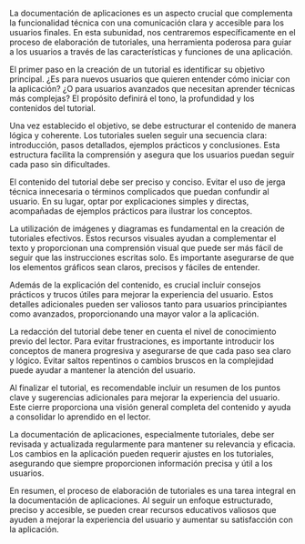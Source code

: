 La documentación de aplicaciones es un aspecto crucial que complementa la funcionalidad técnica con una comunicación clara y accesible para los usuarios finales. En esta subunidad, nos centraremos específicamente en el proceso de elaboración de tutoriales, una herramienta poderosa para guiar a los usuarios a través de las características y funciones de una aplicación.

El primer paso en la creación de un tutorial es identificar su objetivo principal. ¿Es para nuevos usuarios que quieren entender cómo iniciar con la aplicación? ¿O para usuarios avanzados que necesitan aprender técnicas más complejas? El propósito definirá el tono, la profundidad y los contenidos del tutorial.

Una vez establecido el objetivo, se debe estructurar el contenido de manera lógica y coherente. Los tutoriales suelen seguir una secuencia clara: introducción, pasos detallados, ejemplos prácticos y conclusiones. Esta estructura facilita la comprensión y asegura que los usuarios puedan seguir cada paso sin dificultades.

El contenido del tutorial debe ser preciso y conciso. Evitar el uso de jerga técnica innecesaria o términos complicados que puedan confundir al usuario. En su lugar, optar por explicaciones simples y directas, acompañadas de ejemplos prácticos para ilustrar los conceptos.

La utilización de imágenes y diagramas es fundamental en la creación de tutoriales efectivos. Estos recursos visuales ayudan a complementar el texto y proporcionan una comprensión visual que puede ser más fácil de seguir que las instrucciones escritas solo. Es importante asegurarse de que los elementos gráficos sean claros, precisos y fáciles de entender.

Además de la explicación del contenido, es crucial incluir consejos prácticos y trucos útiles para mejorar la experiencia del usuario. Estos detalles adicionales pueden ser valiosos tanto para usuarios principiantes como avanzados, proporcionando una mayor valor a la aplicación.

La redacción del tutorial debe tener en cuenta el nivel de conocimiento previo del lector. Para evitar frustraciones, es importante introducir los conceptos de manera progresiva y asegurarse de que cada paso sea claro y lógico. Evitar saltos repentinos o cambios bruscos en la complejidad puede ayudar a mantener la atención del usuario.

Al finalizar el tutorial, es recomendable incluir un resumen de los puntos clave y sugerencias adicionales para mejorar la experiencia del usuario. Este cierre proporciona una visión general completa del contenido y ayuda a consolidar lo aprendido en el lector.

La documentación de aplicaciones, especialmente tutoriales, debe ser revisada y actualizada regularmente para mantener su relevancia y eficacia. Los cambios en la aplicación pueden requerir ajustes en los tutoriales, asegurando que siempre proporcionen información precisa y útil a los usuarios.

En resumen, el proceso de elaboración de tutoriales es una tarea integral en la documentación de aplicaciones. Al seguir un enfoque estructurado, preciso y accesible, se pueden crear recursos educativos valiosos que ayuden a mejorar la experiencia del usuario y aumentar su satisfacción con la aplicación.
